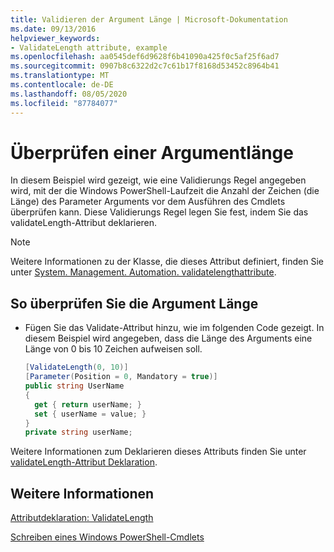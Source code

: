 ```yaml
---
title: Validieren der Argument Länge | Microsoft-Dokumentation
ms.date: 09/13/2016
helpviewer_keywords:
- ValidateLength attribute, example
ms.openlocfilehash: aa0545def6d9628f6b41090a425f0c5af25f6ad7
ms.sourcegitcommit: 0907b8c6322d2c7c61b17f8168d53452c8964b41
ms.translationtype: MT
ms.contentlocale: de-DE
ms.lasthandoff: 08/05/2020
ms.locfileid: "87784077"
---
```

# <a name="how-to-validate-the-argument-length"></a>Überprüfen einer Argumentlänge

In diesem Beispiel wird gezeigt, wie eine Validierungs Regel angegeben wird, mit der die Windows PowerShell-Laufzeit die Anzahl der Zeichen (die Länge) des Parameter Arguments vor dem Ausführen des Cmdlets überprüfen kann. Diese Validierungs Regel legen Sie fest, indem Sie das validateLength-Attribut deklarieren.

> [!NOTE]
> Weitere Informationen zu der Klasse, die dieses Attribut definiert, finden Sie unter [System. Management. Automation. validatelengthattribute](/dotnet/api/System.Management.Automation.ValidateLengthAttribute).

## <a name="to-validate-the-argument-length"></a>So überprüfen Sie die Argument Länge

- Fügen Sie das Validate-Attribut hinzu, wie im folgenden Code gezeigt. In diesem Beispiel wird angegeben, dass die Länge des Arguments eine Länge von 0 bis 10 Zeichen aufweisen soll.

    ```csharp
    [ValidateLength(0, 10)]
    [Parameter(Position = 0, Mandatory = true)]
    public string UserName
    {
      get { return userName; }
      set { userName = value; }
    }
    private string userName;
    ```

Weitere Informationen zum Deklarieren dieses Attributs finden Sie unter [validateLength-Attribut Deklaration](./validatelength-attribute-declaration.md).

## <a name="see-also"></a>Weitere Informationen

[Attributdeklaration: ValidateLength](./validatelength-attribute-declaration.md)

[Schreiben eines Windows PowerShell-Cmdlets](./writing-a-windows-powershell-cmdlet.md)
